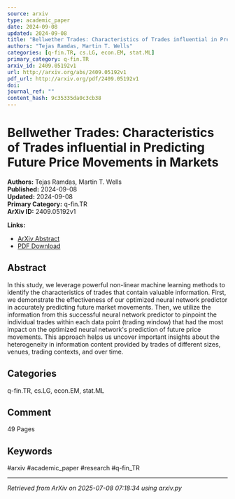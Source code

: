 ```yaml
---
source: arxiv
type: academic_paper
date: 2024-09-08
updated: 2024-09-08
title: "Bellwether Trades: Characteristics of Trades influential in Predicting Future Price Movements in Markets"
authors: "Tejas Ramdas, Martin T. Wells"
categories: [q-fin.TR, cs.LG, econ.EM, stat.ML]
primary_category: q-fin.TR
arxiv_id: 2409.05192v1
url: http://arxiv.org/abs/2409.05192v1
pdf_url: http://arxiv.org/pdf/2409.05192v1
doi: 
journal_ref: ""
content_hash: 9c35335da0c3cb38
---
```


# Bellwether Trades: Characteristics of Trades influential in Predicting Future Price Movements in Markets

**Authors:** Tejas Ramdas, Martin T. Wells  
**Published:** 2024-09-08  
**Updated:** 2024-09-08  
**Primary Category:** q-fin.TR  
**ArXiv ID:** 2409.05192v1  

**Links:**
- [ArXiv Abstract](http://arxiv.org/abs/2409.05192v1)
- [PDF Download](http://arxiv.org/pdf/2409.05192v1)


## Abstract

In this study, we leverage powerful non-linear machine learning methods to
identify the characteristics of trades that contain valuable information.
First, we demonstrate the effectiveness of our optimized neural network
predictor in accurately predicting future market movements. Then, we utilize
the information from this successful neural network predictor to pinpoint the
individual trades within each data point (trading window) that had the most
impact on the optimized neural network's prediction of future price movements.
This approach helps us uncover important insights about the heterogeneity in
information content provided by trades of different sizes, venues, trading
contexts, and over time.

## Categories

q-fin.TR, cs.LG, econ.EM, stat.ML



## Comment

49 Pages


## Keywords

#arxiv #academic_paper #research #q-fin_TR

---
*Retrieved from ArXiv on 2025-07-08 07:18:34 using arxiv.py*

